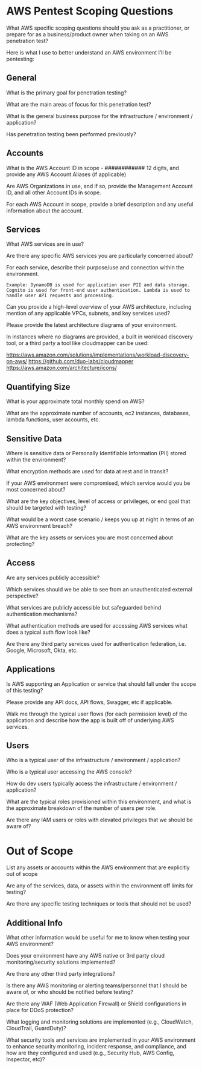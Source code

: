 # AWS Pentest Scoping Questions
What AWS specific scoping questions should you ask as a practitioner, or prepare for as a business/product owner when taking on an AWS penetration test?

Here is what I use to better understand an AWS environment I’ll be pentesting:

## General
What is the primary goal for penetration testing?

What are the main areas of focus for this penetration test?

What is the general business purpose for the infrastructure / environment / application?

Has penetration testing been performed previously?

## Accounts
What is the AWS Account ID in scope - ############ 12 digits, and provide any AWS Account Aliases (if applicable)

Are AWS Organizations in use, and if so, provide the Management Account ID, and all other Account IDs in scope.

For each AWS Account in scope, provide a brief description and any useful information about the account.

## Services
What AWS services are in use?

Are there any specific AWS services you are particularly concerned about?

For each service, describe their purpose/use and connection within the environment.

	Example: DynamoDB is used for application user PII and data storage. Cognito is used for front-end user authentication. Lambda is used to handle user API requests and processing.

Can you provide a high-level overview of your AWS architecture, including mention of any applicable VPCs, subnets, and key services used?

Please provide the latest architecture diagrams of your environment.

In instances where no diagrams are provided, a built in workload discovery tool, or a third party a tool like cloudmapper can be used:

https://aws.amazon.com/solutions/implementations/workload-discovery-on-aws/
https://github.com/duo-labs/cloudmapper
https://aws.amazon.com/architecture/icons/

## Quantifying Size
What is your approximate total monthly spend on AWS?

What are the approximate number of accounts, ec2 instances, databases, lambda functions, user accounts, etc.

## Sensitive Data
Where is sensitive data or Personally Identifiable Information (PII) stored within the environment?

What encryption methods are used for data at rest and in transit?

If your AWS environment were compromised, which service would you be most concerned about?

What are the key objectives, level of access or privileges, or end goal that should be targeted with testing?

What would be a worst case scenario / keeps you up at night in terms of an AWS environment breach?

What are the key assets or services you are most concerned about protecting?

## Access
Are any services publicly accessible? 

Which services should we be able to see from an unauthenticated external perspective?

What services are publicly accessible but safeguarded behind authentication mechanisms?

What authentication methods are used for accessing AWS services what does a typical auth flow look like? 

Are there any third party services used for authentication federation, i.e. Google, Microsoft, Okta, etc.

## Applications
Is AWS supporting an Application or service that should fall under the scope of this testing?

Please provide any API docs, API flows, Swagger, etc if applicable.

Walk me through the typical user flows (for each permission level) of the application and describe how the app is built off of underlying AWS services.

## Users
Who is a typical user of the infrastructure / environment / application?

Who is a typical user accessing the AWS console?

How do dev users typically access the infrastructure / environment / application?

What are the typical roles provisioned within this environment, and what is the approximate breakdown of the number of users per role.

Are there any IAM users or roles with elevated privileges that we should be aware of?

# Out of Scope
List any assets or accounts within the AWS environment that are explicitly out of scope

Are any of the services, data, or assets within the environment off limits for testing?

Are there any specific testing techniques or tools that should not be used?

## Additional Info
What other information would be useful for me to know when testing your AWS environment?

Does your environment have any AWS native or 3rd party cloud monitoring/security solutions implemented? 

Are there any other third party integrations?

Is there any AWS monitoring or alerting teams/personnel that I should be aware of, or who should be notified before testing?

Are there any WAF (Web Application Firewall) or Shield configurations in place for DDoS protection?

What logging and monitoring solutions are implemented (e.g., CloudWatch, CloudTrail, GuardDuty)?

What security tools and services are implemented in your AWS environment to enhance security monitoring, incident response, and compliance, and how are they configured and used (e.g., Security Hub, AWS Config, Inspector, etc)?

